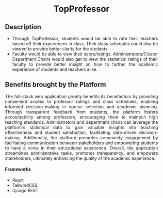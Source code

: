 <div align="center">
  <h1>
    TopProfessor
  </h1>
</div>

<div align="justify">
  <h2>
    Description
  </h2>
  <ul>
    <li>
      Through TopProfessor, students would be able to rate their teachers based off their experiences in class. Their class schedules could also be viewed to provide better clarity for the students
    </li>
    <li>
      Faculty would be able to view their score/ratings. Administrators/Cluster Department Chairs would also get to view the statistical ratings of their faculty to provide better insight on how to further the academic experience of students and teachers alike.
    </li>
  </ul>
  <h2>
    Benefits brought by the Platform
  </h2>
  <p>
    The full-stack web application greatly benefits its benefactors by providing convenient access to professor ratings and class schedules, enabling informed decision-making in course selection and academic planning. Through transparent feedback from students, the platform fosters accountability among professors, encouraging them to maintain high teaching standards. Administrators and department chairs can leverage the platform's statistical data to gain valuable insights into teaching effectiveness and student satisfaction, facilitating data-driven decision-making. Additionally, the platform promotes community engagement by facilitating communication between stakeholders and empowering students to have a voice in their educational experience. Overall, the application streamlines administrative tasks, promotes transparency, and empowers stakeholders, ultimately enhancing the quality of the academic experience.
  </p>
</div>

#### Frameworks
- React
- TailwindCSS
- Django REST
